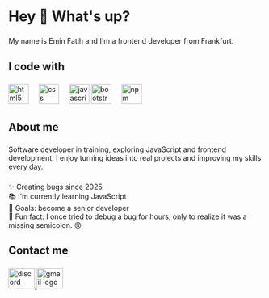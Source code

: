 <h1 align="left">Hey 👋 What's up?</h1>

###

<p align="left">My name is Emin Fatih and I'm a frontend developer from Frankfurt.</p>

###

<h2 align="left">I code with</h2>

###

<div align="left">
  <img src="https://cdn.jsdelivr.net/gh/devicons/devicon/icons/html5/html5-original.svg" height="40" alt="html5 logo"  />
  <img width="12" />
  <img src="https://cdn.jsdelivr.net/gh/devicons/devicon/icons/css3/css3-original.svg" height="40" alt="css logo"  />
  <img width="12" />
  <img src="https://cdn.jsdelivr.net/gh/devicons/devicon/icons/javascript/javascript-original.svg" height="40" alt="javascript logo"  />
   <img src="https://cdn.jsdelivr.net/gh/devicons/devicon/icons/bootstrap/bootstrap-original.svg" height="40" alt="bootstrap logo"  />
  <img width="12" />
  <img src="https://cdn.jsdelivr.net/gh/devicons/devicon/icons/npm/npm-original-wordmark.svg" height="40" alt="npm logo"  />
</div>

###


</div>

###

<h2 align="left">About me</h2>

###

<p align="left">Software developer in training, exploring JavaScript and frontend development. I enjoy turning ideas into real projects and improving my skills every day.</p>

###

<p align="left">✨ Creating bugs since 2025<br>📚 I'm currently learning JavaScript<br>🎯 Goals: become a senior developer<br>🎲 Fun fact: I once tried to debug a bug for hours, only to realize it was a missing semicolon. 🙃</p>

###

###

<h2 align="left">Contact me</h2>

###

<div align="left">
  <a href="efh98" target="_blank">
    <img src="https://raw.githubusercontent.com/maurodesouza/profile-readme-generator/master/src/assets/icons/social/discord/default.svg" width="52" height="40" alt="discord logo"  />
  </a>
  <a href="halicieminfatih@gmail.com" target="_blank">
    <img src="https://raw.githubusercontent.com/maurodesouza/profile-readme-generator/master/src/assets/icons/social/gmail/default.svg" width="52" height="40" alt="gmail logo"  />
  </a>
</div>

###
